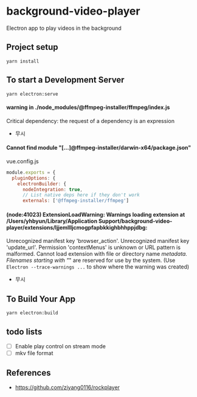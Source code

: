 # background-video-player

Electron app to play videos in the background

## Project setup
```
yarn install
```

## To start a Development Server
```
yarn electron:serve
```

#### warning  in ./node_modules/@ffmpeg-installer/ffmpeg/index.js
Critical dependency: the request of a dependency is an expression
- 무시

#### Cannot find module "[...]@ffmpeg-installer/darwin-x64/package.json"

vue.config.js
```js
module.exports = {
  pluginOptions: {
    electronBuilder: {
      nodeIntegration: true,
      // List native deps here if they don't work
      externals: ['@ffmpeg-installer/ffmpeg']
```

#### (node:41023) ExtensionLoadWarning: Warnings loading extension at /Users/yhbyun/Library/Application Support/background-video-player/extensions/ljjemllljcmogpfapbkkighbhhppjdbg:
  Unrecognized manifest key 'browser_action'.
  Unrecognized manifest key 'update_url'.
  Permission 'contextMenus' is unknown or URL pattern is malformed.
  Cannot load extension with file or directory name _metadata. Filenames starting with "_" are reserved for use by the system.
(Use `Electron --trace-warnings ...` to show where the warning was created)
- 무시

## To Build Your App
```
yarn electron:build
```

## todo lists

- [ ] Enable play control on stream mode
- [ ] mkv file format

## References

- https://github.com/ziyang0116/rockplayer
